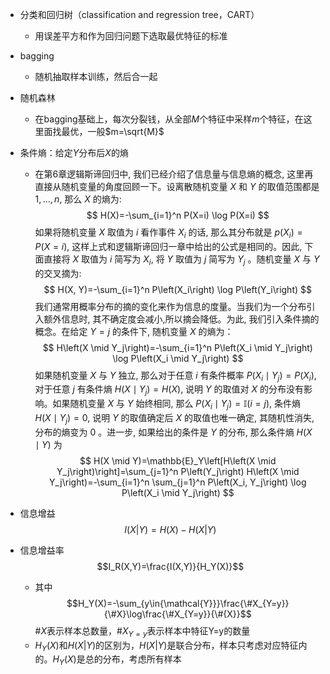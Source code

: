 - 分类和回归树（classification and regression tree，CART）
	- 用误差平方和作为回归问题下选取最优特征的标准
- bagging
	- 随机抽取样本训练，然后合一起
- 随机森林
	- 在bagging基础上，每次分裂钱，从全部$M$个特征中采样$m$个特征，在这里面找最优，一般$m=\sqrt{M}$

- 条件熵：给定$Y$分布后$X$的熵
	- 在第6章逻辑斯谛回归中, 我们已经介绍了信息量与信息熵的概念, 这里再直接从随机变量的角度回顾一下。设离散随机变量 $X$ 和 $Y$ 的取值范围都是 $1, \ldots, n$, 那么 $X$ 的熵为:$$
H(X)=-\sum_{i=1}^n P(X=i) \log P(X=i)
$$如果将随机变量 $X$ 取值为 $i$ 看作事件 $X_i$ 的话, 那么其分布就是 $p\left(X_i\right)=P(X=i)$, 这样上式和逻辑斯谛回归一章中给出的公式是相同的。因此, 下面直接将 $X$ 取值为 $i$ 简写为 $X_i$, 将 $Y$ 取值为 $j$ 简写为 $Y_j$ 。随机变量 $X$ 与 $Y$的交叉摘为:$$
H(X, Y)=-\sum_{i=1}^n P\left(X_i\right) \log P\left(Y_i\right)
$$我们通常用概率分布的摘的变化来作为信息的度量。当我们为一个分布引入额外信息时, 其不确定度会减小,所以摘会降低。为此, 我们引入条件摘的概念。在给定 $Y=j$ 的条件下, 随机变量 $X$ 的熵为：$$
H\left(X \mid Y_j\right)=-\sum_{i=1}^n P\left(X_i \mid Y_j\right) \log P\left(X_i \mid Y_j\right)
$$如果随机变量 $X$ 与 $Y$ 独立, 那么对于任意 $i$ 有条件概率 $P\left(X_i \mid Y_j\right)=P\left(X_i\right)$, 对于任意 $j$ 有条件熵 $H\left(X \mid Y_j\right)=H(X)$, 说明 $Y$ 的取值对 $X$ 的分布没有影响。如果随机变量 $X$ 与 $Y$ 始终相同, 那么 $P\left(X_i \mid Y_j\right)=\mathbb{I}(i=j)$, 条件熵 $H\left(X \mid Y_j\right)=0$, 说明 $Y$ 的取值确定后 $X$ 的取值也唯一确定, 其随机性消失, 分布的熵变为 0 。进一步, 如果给出的条件是 $Y$ 的分布, 那么条件熵 $H(X \mid Y)$ 为$$
H(X \mid Y)=\mathbb{E}_Y\left[H\left(X \mid Y_j\right)\right]=\sum_{j=1}^n P\left(Y_j\right) H\left(X \mid Y_j\right)=-\sum_{i=1}^n \sum_{j=1}^n P\left(X_i, Y_j\right) \log P\left(X_i \mid Y_j\right)
$$
- 信息增益$$I(X|Y)=H(X)-H(X|Y)$$
- 信息增益率$$I_R(X,Y)=\frac{I(X,Y)}{H_Y(X)}$$
	- 其中$$H_Y(X)=-\sum_{y\in{\mathcal{Y}}}\frac{\#X_{Y=y}}{\#X}\log\frac{\#X_{Y=y}}{\#{X}}$$$\#X$表示样本总数量，$\#X_{Y=y}$表示样本中特征Y=y的数量
	- $H_Y(X)$和$H(X|Y)$的区别为，$H(X|Y)$是联合分布，样本只考虑对应特征内的。$H_Y(X)$是总的分布，考虑所有样本